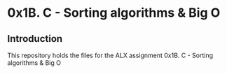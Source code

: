 # 0x1B. C - Sorting algorithms & Big O

## Introduction

This repository holds the files for the ALX assignment 0x1B. C - Sorting algorithms & Big O

